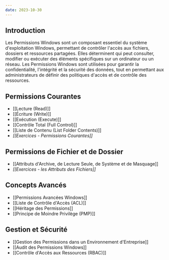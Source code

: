 ```yaml
---
date: 2023-10-30
---
```


## Introduction

Les Permissions Windows sont un composant essentiel du système d'exploitation Windows, permettant de contrôler l'accès aux fichiers, dossiers et ressources partagées. Elles déterminent qui peut consulter, modifier ou exécuter des éléments spécifiques sur un ordinateur ou un réseau. Les Permissions Windows sont utilisées pour garantir la confidentialité, l'intégrité et la sécurité des données, tout en permettant aux administrateurs de définir des politiques d'accès et de contrôle des ressources.

## Permissions Courantes
- [[Lecture (Read)]]
- [[Écriture (Write)]]
- [[Exécution (Execute)]]
- [[Contrôle Total (Full Control)]]
- [[Liste de Contenu (List Folder Contents)]]
- *[[Exercices - Permissions Courantes]]*

## Permissions de Fichier et de Dossier
- [[Attributs d'Archive, de Lecture Seule, de Système et de Masquage]] 
- *[[Exercices - les Attributs des Fichiers]]*
## Concepts Avancés
- [[Permissions Avancées Windows]]
- [[Liste de Contrôle d'Accès (ACL)]]
- [[Héritage des Permissions]]
- [[Principe de Moindre Privilège (PMP)]]

## Gestion et Sécurité
- [[Gestion des Permissions dans un Environnement d'Entreprise]]
- [[Audit des Permissions Windows]]
- [[Contrôle d'Accès aux Ressources (RBAC)]]



